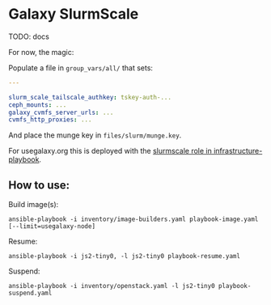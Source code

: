 # Galaxy SlurmScale

TODO: docs

For now, the magic:

Populate a file in `group_vars/all/` that sets:

```yaml
---

slurm_scale_tailscale_authkey: tskey-auth-...
ceph_mounts: ...
galaxy_cvmfs_server_urls: ...
cvmfs_http_proxies: ...
```

And place the munge key in `files/slurm/munge.key`.

For usegalaxy.org this is deployed with the [slurmscale role in infrastructure-playbook](https://github.com/galaxyproject/infrastructure-playbook/tree/main/roles/slurmscale).

## How to use:

Build image(s):


```console
ansible-playbook -i inventory/image-builders.yaml playbook-image.yaml [--limit=usegalaxy-node]
```

Resume:

```console
ansible-playbook -i js2-tiny0, -l js2-tiny0 playbook-resume.yaml
```

Suspend:

```
ansible-playbook -i inventory/openstack.yaml -l js2-tiny0 playbook-suspend.yaml
```
